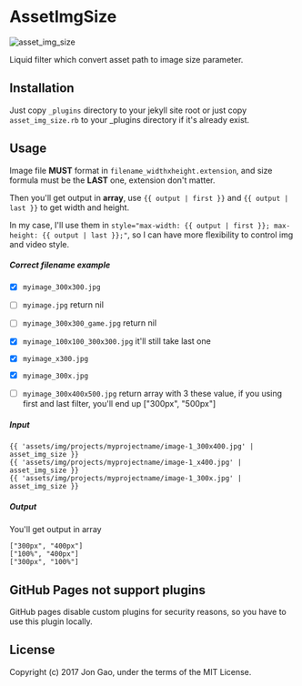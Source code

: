 # AssetImgSize

![asset_img_size](http://i.imgur.com/KmaJeuJ.jpg)

Liquid filter which convert asset path to image size parameter.

## Installation

Just copy `_plugins` directory to your jekyll site root or just copy `asset_img_size.rb` to your _plugins directory if it's already exist.

## Usage

Image file **MUST** format in `filename_widthxheight.extension`, and size formula must be the **LAST** one, extension don't matter.

Then you'll get output in **array**, use `{{ output | first }}` and `{{ output | last }}` to get width and height.

In my case, I'll use them in `style="max-width: {{ output | first }}; max-height: {{ output | last }};"`, so I can have more flexibility to control img and video style.

##### Correct filename example

- [x] `myimage_300x300.jpg`

- [ ] `myimage.jpg` return nil

- [ ] `myimage_300x300_game.jpg` return nil

- [x] `myimage_100x100_300x300.jpg` it'll still take last one

- [x] `myimage_x300.jpg`

- [x] `myimage_300x.jpg`

- [ ] `myimage_300x400x500.jpg` return array with 3 these value, if you using first and last filter, you'll end up ["300px", "500px"]

##### Input

    {{ 'assets/img/projects/myprojectname/image-1_300x400.jpg' | asset_img_size }}
	{{ 'assets/img/projects/myprojectname/image-1_x400.jpg' | asset_img_size }}
	{{ 'assets/img/projects/myprojectname/image-1_300x.jpg' | asset_img_size }}

##### Output
You'll get output in array

    ["300px", "400px"]
	["100%", "400px"]
	["300px", "100%"]

## GitHub Pages not support plugins

GitHub pages disable custom plugins for security reasons, so you have to use this plugin locally.

## License

Copyright (c) 2017 Jon Gao, under the terms of the MIT License.
